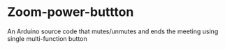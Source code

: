 # Zoom-power-buttton
An Arduino source code that mutes/unmutes and ends the meeting using single multi-function button
